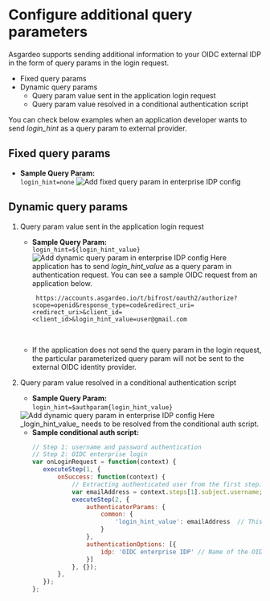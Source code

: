 # Configure additional query parameters
Asgardeo supports sending additional information to your OIDC external IDP in the form of query params in the login request.
- Fixed query params
- Dynamic query params
  - Query param value sent in the application login request
  - Query param value resolved in a conditional authentication script

You can check below examples when an application developer wants to send _login_hint_ as a query param to external provider.

## Fixed query params        
   - **Sample Query Param:**   
    `login_hint=none`
      <img :src="$withBase('/assets/img/guides/idp/oidc-enterprise-idp/queryparam/fixed-query-param.png')" alt="Add fixed query param in enterprise IDP config">

## Dynamic query params
1.  Query param value sent in the application login request
    - **Sample Query Param:**     
       `login_hint=${login_hint_value}` 
       <img :src="$withBase('/assets/img/guides/idp/oidc-enterprise-idp/queryparam/dynamic_query_param_from_app.png')" alt="Add dynamic query param in enterprise IDP config">
        Here application has to send _login_hint_value_ as a query param in authentication request. You can see a sample OIDC request from an application below.
       ```  
        https://accounts.asgardeo.io/t/bifrost/oauth2/authorize?scope=openid&response_type=code&redirect_uri=<redirect_uri>&client_id=<client_id>&login_hint_value=user@gmail.com
       ``` 
      <br> 
      
    - If the application does not send the query param in the login request, the particular parameterized query param will not be sent to the external OIDC identity provider.
                   
2. Query param value resolved in a conditional authentication script
   - **Sample Query Param:**     
    `login_hint=$authparam{login_hint_value}` 
    <img :src="$withBase('/assets/img/guides/idp/oidc-enterprise-idp/queryparam/dyamic_query_param_from_conditional_auth.png')" alt="Add dynamic query param in enterprise IDP config"> 
    Here _login_hint_value_ needs to be resolved from the conditional auth script.
    <br>  
    
   - **Sample conditional auth script:**  
       ```js
      // Step 1: username and password authentication  
      // Step 2: OIDC enterprise login  
      var onLoginRequest = function(context) {
          executeStep(1, {
              onSuccess: function(context) {
                  // Extracting authenticated user from the first step.
                  var emailAddress = context.steps[1].subject.username;
                  executeStep(2, {
                      authenticatorParams: {
                          common: {
                              'login_hint_value': emailAddress  // This is where we resolve the dynamic query param.
                          }
                      },
                      authenticationOptions: [{
                          idp: 'OIDC enterprise IDP' // Name of the OIDC idp.
                      }]
                  }, {});
              },
          });
      };
      ```
      <br>
      